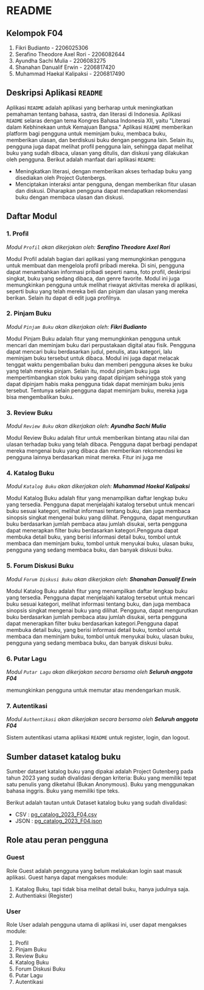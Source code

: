 # README


## Kelompok F04
1. Fikri Budianto - 2206025306
2. Serafino Theodore Axel Rori - 2206082644
3. Ayundha Sachi Mulia - 2206083275
4. Shanahan Danualif Erwin - 2206817420
5. Muhammad Haekal Kalipaksi - 2206817490

## Deskripsi Aplikasi `README`
Aplikasi `README` adalah aplikasi yang berharap untuk meningkatkan pemahaman tentang bahasa, sastra, dan literasi di Indonesia.  Aplikasi `README` selaras dengan tema Kongres Bahasa Indonesia XII, yaitu "Literasi dalam Kebhinekaan untuk Kemajuan Bangsa." Aplikasi `README` memberikan platform bagi pengguna untuk meminjam buku, membaca buku, memberikan ulasan, dan berdiskusi buku dengan pengguna lain. Selain itu, pengguna juga dapat melihat profil pengguna lain, sehingga dapat melihat buku yang sudah dibaca, ulasan yang ditulis, dan diskusi yang dilakukan oleh pengguna. Berikut adalah manfaat dari aplikasi `README`:
- Meningkatkan literasi, dengan memberikan akses terhadap buku yang disediakan oleh Project Gutenbergs.
- Menciptakan interaksi antar pengguna, dengan memberikan fitur ulasan dan diskusi. Diharapkan pengguna dapat mendapatkan rekomendasi buku dengan membaca ulasan dan diskusi.

## Daftar Modul
### 1. Profil 
*Modul `Profil` akan dikerjakan oleh: **Serafino Theodore Axel Rori***

   Modul Profil adalah bagian dari aplikasi yang memungkinkan pengguna untuk membuat dan mengelola profil pribadi mereka. Di sini, pengguna dapat menambahkan informasi pribadi seperti nama, foto profil, deskripsi singkat, buku yang sedang dibaca, dan genre favorite. Modul ini juga memungkinkan pengguna untuk melihat riwayat aktivitas mereka di aplikasi, seperti buku yang telah mereka beli dan pinjam dan ulasan yang mereka berikan. Selain itu dapat di edit juga profilnya.

### 2. Pinjam Buku
*Modul `Pinjam Buku` akan dikerjakan oleh: **Fikri Budianto***

Modul Pinjam Buku adalah fitur yang memungkinkan pengguna untuk mencari dan meminjam buku dari perpustakaan digital atau fisik. Pengguna dapat mencari buku berdasarkan judul, penulis, atau kategori, lalu meminjam buku tersebut untuk dibaca. Modul ini juga dapat melacak tenggat waktu pengembalian buku dan memberi pengguna akses ke buku yang telah mereka pinjam. Selain itu, modul pinjam buku juga mempertimbangkan stok buku yang dapat dipinjam sehingga stok yang dapat dipinjam habis maka pengguna tidak dapat meminjam buku jenis tersebut. Tentunya selain pengguna dapat meminjam buku, mereka juga bisa mengembalikan buku.

### 3. Review Buku 
*Modul `Review Buku` akan dikerjakan oleh: **Ayundha Sachi Mulia***

Modul Review Buku adalah fitur untuk memberikan bintang atau nilai dan ulasan terhadap buku yang telah dibaca. Pengguna dapat berbagi pendapat mereka mengenai buku yang dibaca dan memberikan rekomendasi ke pengguna lainnya berdasarkan minat mereka. Fitur ini juga me

### 4. Katalog Buku
*Modul `Katalog Buku` akan dikerjakan oleh: **Muhammad Haekal Kalipaksi***

Modul Katalog Buku adalah fitur yang menampilkan daftar lengkap buku yang tersedia. Pengguna dapat menjelajahi katalog tersebut untuk mencari buku sesuai kategori, melihat informasi tentang buku, dan juga membaca sinopsis singkat mengenai buku yang dilihat. Pengguna, dapat mengurutkan buku berdasarkan jumlah pembaca atau jumlah disukai, serta pengguna dapat menerapkan filter buku berdasarkan kategori.Pengguna dapat membuka detail buku, yang berisi informasi detail buku, tombol untuk membaca dan meminjam buku, tombol untuk menyukai buku, ulasan buku, pengguna yang sedang membaca buku, dan banyak diskusi buku. 

### 5. Forum Diskusi Buku
*Modul `Forum Diskusi Buku` akan dikerjakan oleh: **Shanahan Danualif Erwin***

Modul Katalog Buku adalah fitur yang menampilkan daftar lengkap buku yang tersedia. Pengguna dapat menjelajahi katalog tersebut untuk mencari buku sesuai kategori, melihat informasi tentang buku, dan juga membaca sinopsis singkat mengenai buku yang dilihat. Pengguna, dapat mengurutkan buku berdasarkan jumlah pembaca atau jumlah disukai, serta pengguna dapat menerapkan filter buku berdasarkan kategori.Pengguna dapat membuka detail buku, yang berisi informasi detail buku, tombol untuk membaca dan meminjam buku, tombol untuk menyukai buku, ulasan buku, pengguna yang sedang membaca buku, dan banyak diskusi buku. 

### 6. Putar Lagu
*Modul `Putar Lagu` akan dikerjakan secara bersama oleh **Seluruh anggota F04***

memungkinkan pengguna untuk memutar atau mendengarkan musik.

### 7. Autentikasi
*Modul `Authentikasi` akan dikerjakan secara bersama oleh **Seluruh anggota F04***

Sistem autentikasi utama aplikasi `README` untuk register, login, dan logout.


## Sumber dataset katalog buku
Sumber dataset katalog buku yang dipakai adalah Project Gutenberg pada tahun 2023 yang sudah divalidasi dengan kriteria:
Buku yang memiliki tepat satu penulis yang diketahui (Bukan Anonymous).
Buku yang menggunakan bahasa inggris.
Buku yang memiliki tipe teks.

Berikut adalah tautan untuk Dataset katalog buku yang sudah divalidasi:
- CSV	: [pg_catalog_2023_F04.csv](https://drive.google.com/file/d/1cjD7FjjnnaZwMqWoGEQ87otuo28jNluj/view?usp=sharing)
- JSON	: [pg_catalog_2023_F04.json](https://drive.google.com/file/d/11IAON9xykmFxcgPN8nAtMAjqrGROxbJ4/view?usp=sharing)

## Role atau peran pengguna
### Guest
Role Guest adalah pengguna yang belum melakukan login saat masuk aplikasi. Guest hanya dapat mengakses module:
1. Katalog Buku, tapi tidak bisa melihat detail buku, hanya judulnya saja.
2. Authentiaksi (Register)

### User
Role User adalah pengguna utama di aplikasi ini, user dapat mengakses module:
1. Profil
2. Pinjam Buku
3. Review Buku
4. Katalog Buku
5. Forum Diskusi Buku
6. Putar Lagu
7. Autentikasi
